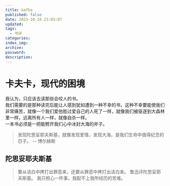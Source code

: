 ```yaml
---
title: kafka
published: false
date: 2023-10-18 23:03:07
updated: 
tags:
  - 书评
categories: 
index_img: 
archive: 
password: 
description:
---
```

# 卡夫卡，现代的困境

我认为，只应该去读那些会咬人的书。</br>
我们需要的是那种读完后能让人感到犹如遭到一种不幸的书，这种不幸要能使我们非常痛苦，就像一个我们爱他胜过爱自己的人死了一样，就像我们被驱逐到大森林里一样，远离所有人一样，就像自杀一样。</br>
一本书必须是一把能劈开我们心中冰封大海的斧子。

> 发现陀思妥耶夫斯基，就像发现爱情，发现大海，是我们生命中值得纪念的日子。
-- 博尔赫斯


## 陀思妥耶夫斯基

> 要从洁白中拷打出罪恶来，还要从罪恶中拷打出洁白来。 鲁迅评陀思妥耶夫斯基。
> 我只担心一件事，我配不上我所经历的苦难。
